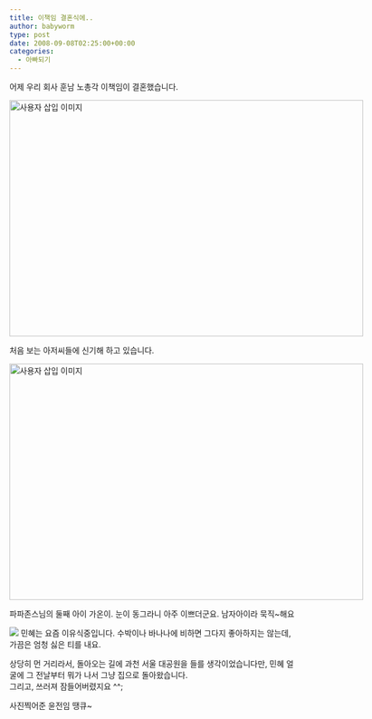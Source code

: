 ```yaml
---
title: 이책임 결혼식에..
author: babyworm
type: post
date: 2008-09-08T02:25:00+00:00
categories:
  - 아빠되기
---
```

어제 우리 회사 훈남 노총각 이책임이 결혼했습니다. 

<div style="width: 733px" class="wp-caption aligncenter">
  <img loading="lazy" decoding="async" src="https://i0.wp.com/babyworm.net/wordpress/wp-content/uploads/1/ik250000000001.JPG?resize=625%2C417" width="625" height="417" alt="사용자 삽입 이미지" data-recalc-dims="1" />
  
  <p class="wp-caption-text">
    처음 보는 아저씨들에 신기해 하고 있습니다.

</div>

<div style="width: 733px" class="wp-caption aligncenter">
  <img loading="lazy" decoding="async" src="https://i0.wp.com/babyworm.net/wordpress/wp-content/uploads/1/jk250000000001.JPG?resize=625%2C417" width="625" height="417" alt="사용자 삽입 이미지" data-recalc-dims="1" />
  
  <p class="wp-caption-text">
    파파존스님의 둘째 아이 가온이. 눈이 동그라니 아주 이쁘더군요. 남자아이라 묵직~해요

</div>

<img decoding="async" src="https://i0.wp.com/babyworm.net/wordpress/wp-content/uploads/1/hk250000000001.JPG?w=625"  data-recalc-dims="1" /> 민혜는 요즘 이유식중입니다. 수박이나 바나나에 비하면 그다지 좋아하지는 않는데, 가끔은 엄청 싫은 티를 내요. 

상당히 먼 거리라서, 돌아오는 길에 과천 서울 대공원을 들를 생각이었습니다만, 민혜 얼굴에 그 전날부터 뭐가 나서 그냥 집으로 돌아왔습니다.<br>
그리고, 쓰러져 잠들어버렸지요 ^^;

사진찍어준 윤전임 땡큐~
